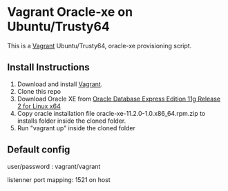 # Vagrant Oracle-xe on Ubuntu/Trusty64
This is a [Vagrant](http://www.vagrantup.com) Ubuntu/Trusty64, oracle-xe provisioning script. 

## Install Instructions

1. Download and install [Vagrant](http://www.vagrantup.com).
2. Clone this repo
2. Download Oracle XE from [Oracle Database Express Edition 11g Release 2 for Linux x64](http://www.oracle.com/technetwork/database/database-technologies/express-edition/downloads/index.html) 
3. Copy oracle installation file oracle-xe-11.2.0-1.0.x86_64.rpm.zip to installs folder inside the cloned folder.
3. Run "vagrant up" inside the cloned folder

## Default config

user/password : vagrant/vagrant

listenner port mapping: 1521 on host



